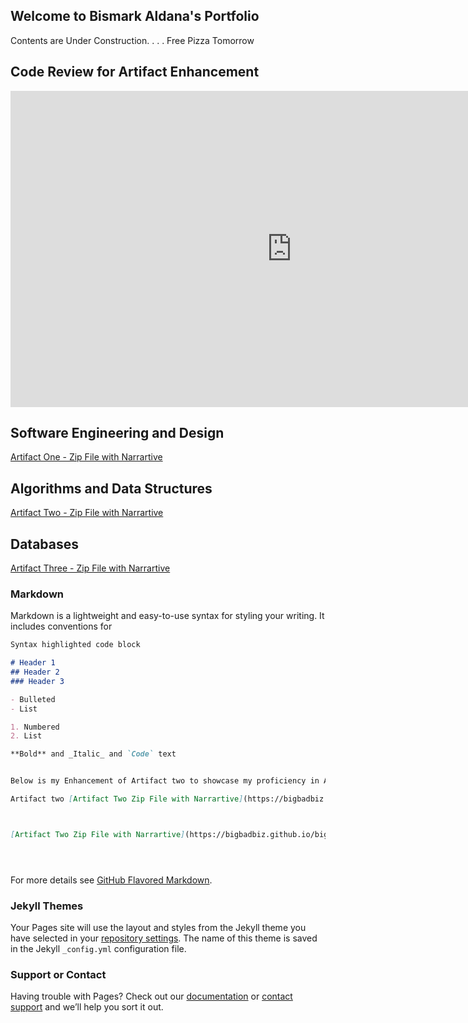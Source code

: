 ## Welcome to Bismark Aldana's Portfolio

Contents are Under Construction. . . . Free Pizza Tomorrow

## Code Review for Artifact Enhancement

<iframe align="center" width="900" height="506" src="https://www.youtube.com/embed/IvxjohsHkxs" frameborder="0" allow="accelerometer; autoplay; clipboard-write; encrypted-media; gyroscope; picture-in-picture" allowfullscreen></iframe>





## Software Engineering and Design 

[Artifact One - Zip File with Narrartive](https://bigbadbiz.github.io/bigbadbiz.github.io/SoftwareDesign_and_Engineering(BAldana).zip)

## Algorithms and Data Structures

[Artifact Two - Zip File with Narrartive](https://bigbadbiz.github.io/bigbadbiz.github.io/Algorithms_and_DataStructure(BAldana).zip)

## Databases

[Artifact Three - Zip File with Narrartive](https://bigbadbiz.github.io/bigbadbiz.github.io/Databases(BAldana).zip)




### Markdown

Markdown is a lightweight and easy-to-use syntax for styling your writing. It includes conventions for

```markdown
Syntax highlighted code block

# Header 1
## Header 2
### Header 3

- Bulleted
- List

1. Numbered
2. List

**Bold** and _Italic_ and `Code` text


Below is my Enhancement of Artifact two to showcase my proficiency in ALGORITHMS and DATASTRUCTURES

Artifact two [Artifact Two Zip File with Narrartive](https://bigbadbiz.github.io/bigbadbiz.github.io/Algorithms_and_DataStructure(BAldana).zip)



[Artifact Two Zip File with Narrartive](https://bigbadbiz.github.io/bigbadbiz.github.io/Algorithms_and_DataStructure(BAldana).zip) and ![Image](src)





```

For more details see [GitHub Flavored Markdown](https://guides.github.com/features/mastering-markdown/).

### Jekyll Themes

Your Pages site will use the layout and styles from the Jekyll theme you have selected in your [repository settings](https://github.com/bigbadbiz/bigbadbiz.github.io/settings). The name of this theme is saved in the Jekyll `_config.yml` configuration file.

### Support or Contact

Having trouble with Pages? Check out our [documentation](https://docs.github.com/categories/github-pages-basics/) or [contact support](https://github.com/contact) and we’ll help you sort it out.
